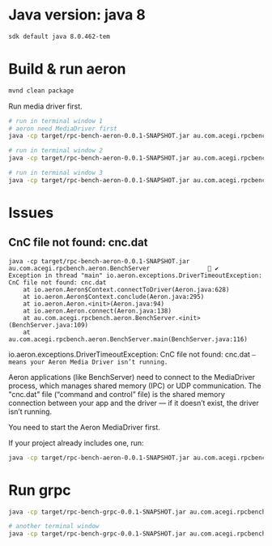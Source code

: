 # Java version: java 8

```bash
sdk default java 8.0.462-tem
```


# Build & run aeron

```bash
mvnd clean package
```


Run media driver first.

```bash
# run in terminal window 1
# aeron need MediaDriver first
java -cp target/rpc-bench-aeron-0.0.1-SNAPSHOT.jar au.com.acegi.rpcbench.aeron.LowLatencyMediaDriver

# run in terminal window 2
java -cp target/rpc-bench-aeron-0.0.1-SNAPSHOT.jar au.com.acegi.rpcbench.aeron.BenchServer

# run in terminal window 3
java -cp target/rpc-bench-aeron-0.0.1-SNAPSHOT.jar au.com.acegi.rpcbench.aeron.BenchClient

```


# Issues


## CnC file not found: cnc.dat
```
java -cp target/rpc-bench-aeron-0.0.1-SNAPSHOT.jar au.com.acegi.rpcbench.aeron.BenchServer                 ✔ 
Exception in thread "main" io.aeron.exceptions.DriverTimeoutException: CnC file not found: cnc.dat
	at io.aeron.Aeron$Context.connectToDriver(Aeron.java:628)
	at io.aeron.Aeron$Context.conclude(Aeron.java:295)
	at io.aeron.Aeron.<init>(Aeron.java:94)
	at io.aeron.Aeron.connect(Aeron.java:138)
	at au.com.acegi.rpcbench.aeron.BenchServer.<init>(BenchServer.java:109)
	at au.com.acegi.rpcbench.aeron.BenchServer.main(BenchServer.java:116)
```

io.aeron.exceptions.DriverTimeoutException: CnC file not found: cnc.dat
`— means your Aeron Media Driver isn’t running.`

Aeron applications (like BenchServer) need to connect to the MediaDriver process, which manages shared memory (IPC) or UDP communication. The "cnc.dat" file (“command and control” file) is the shared memory connection between your app and the driver — if it doesn’t exist, the driver isn’t running.

You need to start the Aeron MediaDriver first.

If your project already includes one, run:
```bash
java -cp target/rpc-bench-aeron-0.0.1-SNAPSHOT.jar au.com.acegi.rpcbench.aeron.LowLatencyMediaDriver
```


# Run grpc


```bash
java -cp target/rpc-bench-grpc-0.0.1-SNAPSHOT.jar au.com.acegi.rpcbench.grpc.BenchServer

# another terminal window
java -cp target/rpc-bench-grpc-0.0.1-SNAPSHOT.jar au.com.acegi.rpcbench.grpc.BenchClient
```